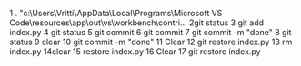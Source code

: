    1       . "c:\Users\Vritti\AppData\Local\Programs\Microsoft VS Code\resources\app\out\vs\workbench\contri…
   2git status
   3 git add index.py
   4 git status
   5 git commit
   6 git commit
   7 git commit -m  "done"
   8 git status
   9 clear
  10 git commit -m  "done"
  11 Clear
  12 git restore index.py
  13 rm index.py
  14clear
  15 restore index.py
  16 Clear
  17 git restore index.py